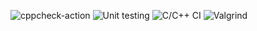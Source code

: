 ![cppcheck-action](https://github.com/PriyankaPuli/Arthmetic-Opearations/workflows/cppcheck-action/badge.svg)
![Unit testing](https://github.com/PriyankaPuli/Arthmetic-Opearations/workflows/Unit%20testing/badge.svg)
![C/C++ CI](https://github.com/PriyankaPuli/Arthmetic-Opearations/workflows/C/C++%20CI/badge.svg)
![Valgrind](https://github.com/PriyankaPuli/Arthmetic-Opearations/workflows/Valgrind/badge.svg)
